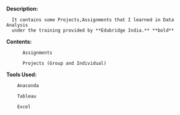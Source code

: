 **Description:**

      It contains some Projects,Assignments that I learned in Data Analysis 
      under the training provided by **Edubridge India.** **bold**

**Contents:**

          Assignments 
          
          Projects (Group and Individual)
        
**Tools Used:**

        Anaconda
        
        Tableau 
        
        Excel

        
        
        
        
